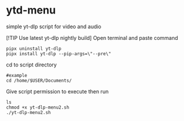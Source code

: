 # ytd-menu
simple yt-dlp script for video and audio

[!TIP Use latest yt-dlp nightly build]
Open terminal and paste command
```
pipx uninstall yt-dlp
pipx install yt-dlp --pip-args=\"--pre\"

```
cd to script directory
```
#example
cd /home/$USER/Documents/
```
Give script permission to execute then run

```
ls
chmod +x yt-dlp-menu2.sh
./yt-dlp-menu2.sh
```
